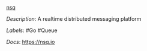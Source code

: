 [nsq](https://github.com/nsqio/nsq)

*Description*: A realtime distributed messaging platform

*Labels*: #Go #Queue

*Docs*: https://nsq.io
